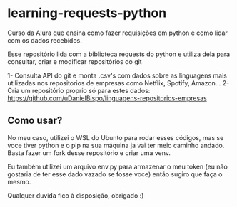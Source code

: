 # learning-requests-python
Curso da Alura que ensina como fazer requisições em python e como lidar com os dados recebidos.

Esse repositório lida com a biblioteca requests do python e utiliza dela para consultar, criar e modificar repositórios do git

1- Consulta API do git e monta .csv's com dados sobre as linguagens mais utilizadas nos repositorios de empresas como Netflix, Spotify, Amazon...
2- Cria um repositório proprio só para estes dados: https://github.com/uDanielBispo/linguagens-repositorios-empresas

## Como usar?

No meu caso, utilizei o WSL do Ubunto para rodar esses códigos, mas se voce tiver python e o pip na sua máquina ja vai ter meio caminho andado.
Basta fazer um fork desse repositório e criar uma venv.

Eu também utilizei um arquivo env.py para armazenar o meu token (eu não gostaria de ter esse dado vazado se fosse voce) então sugiro que faça o mesmo.

Qualquer duvida fico à disposição, obrigado :)
